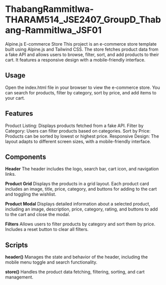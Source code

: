 # ThabangRammitlwa-THARAM514_JSE2407_GroupD_Thabang-Rammitlwa_JSF01

Alpine.js E-commerce Store
This project is an e-commerce store template built using Alpine.js and Tailwind CSS. The store fetches product data from a fake API and allows users to browse, filter, sort, and add products to their cart. It features a responsive design with a mobile-friendly interface.



## Usage
Open the index.html file in your browser to view the e-commerce store. You can search for products, filter by category, sort by price, and add items to your cart.

## Features
Product Listing: Displays products fetched from a fake API.
Filter by Category: Users can filter products based on categories.
Sort by Price: Products can be sorted by lowest or highest price.
Responsive Design: The layout adapts to different screen sizes, with a mobile-friendly interface.

## Components
**Header**
The header includes the logo, search bar, cart icon, and navigation links.

**Product Grid**
Displays the products in a grid layout. Each product card includes an image, title, price, category, and buttons for adding to the cart and toggling the wishlist.

**Product Modal**
Displays detailed information about a selected product, including an image, description, price, category, rating, and buttons to add to the cart and close the modal.

**Filters**
Allows users to filter products by category and sort them by price. Includes a reset button to clear all filters.

## Scripts
**header()**
Manages the state and behavior of the header, including the mobile menu toggle and search functionality.

**store()**
Handles the product data fetching, filtering, sorting, and cart management.